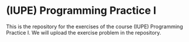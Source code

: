 # (IUPE) Programming Practice I

This is the repository for the exercises of the course (IUPE) Programming Practice I. 
We will upload the exercise problem in the repository.
